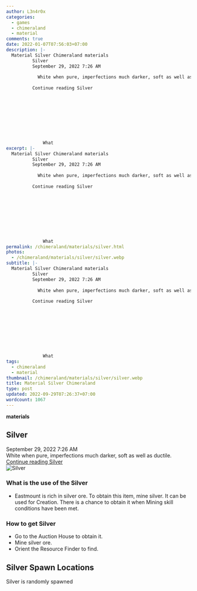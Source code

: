 ```yaml
---
author: L3n4r0x
categories:
  - games
  - chimeraland
  - material
comments: true
date: 2022-01-07T07:56:03+07:00
description: |-
  Material Silver Chimeraland materials
          Silver
          September 29, 2022 7:26 AM
          
            White when pure, imperfections much darker, soft as well as ductile.
          
          Continue reading Silver
        
        
          
        
      
      
        
          
            
              What
excerpt: |-
  Material Silver Chimeraland materials
          Silver
          September 29, 2022 7:26 AM
          
            White when pure, imperfections much darker, soft as well as ductile.
          
          Continue reading Silver
        
        
          
        
      
      
        
          
            
              What
permalink: /chimeraland/materials/silver.html
photos:
  - /chimeraland/materials/silver/silver.webp
subtitle: |-
  Material Silver Chimeraland materials
          Silver
          September 29, 2022 7:26 AM
          
            White when pure, imperfections much darker, soft as well as ductile.
          
          Continue reading Silver
        
        
          
        
      
      
        
          
            
              What
tags:
  - chimeraland
  - material
thumbnail: /chimeraland/materials/silver/silver.webp
title: Material Silver Chimeraland
type: post
updated: 2022-09-29T07:26:37+07:00
wordcount: 1067
---
```


<link
  rel="stylesheet"
  href="https://rawcdn.githack.com/dimaslanjaka/Web-Manajemen/870a349/css/bootstrap-5-3-0-alpha3-wrapper.css"
/>
<section id="bootstrap-wrapper">
  <div data-bs-theme="dark">
    <div
      class="row g-0 border rounded overflow-hidden flex-md-row mb-4 shadow-sm position-relative bg-dark text-light"
    >
      <div class="col p-4 d-flex flex-column position-static">
        <strong class="d-inline-block mb-2 text-success">materials</strong>
        <h2 class="mb-0">Silver</h2>
        <div class="mb-1 text-muted">September 29, 2022 7:26 AM</div>
        <div class="mb-2 border p-1">
          White when pure, imperfections much darker, soft as well as ductile.
        </div>
        <a
          href="/chimeraland/materials/silver.html"
          class="stretched-link d-none text-primary"
          >Continue reading Silver</a
        >
      </div>
      <div class="col-auto d-none d-md-block d-lg-block">
        <img
          src="https://www.webmanajemen.com/chimeraland/materials/silver/silver.webp"
          alt="Silver"
        />
      </div>
    </div>
    <div class="row">
      <div class="col-lg-6 col-12 mb-2">
        <div class="card">
          <div class="card-body">
            <h3 class="card-title">What is the use of the Silver</h3>
            <div class="card-text">
              <ul>
                <li>
                  Eastmount is rich in silver ore. To obtain this item, mine
                  silver. It can be used for Creation. There is a chance to
                  obtain it when Mining skill conditions have been met.
                </li>
              </ul>
            </div>
          </div>
        </div>
      </div>
      <div class="col-lg-6 col-12 mb-2">
        <div class="card">
          <div class="card-body">
            <h3 class="card-title">How to get Silver</h3>
            <div class="card-text">
              <ul>
                <li>Go to the Auction House to obtain it.</li>
                <li>Mine silver ore.</li>
                <li>Orient the Resource Finder to find.</li>
              </ul>
            </div>
          </div>
        </div>
      </div>
      <div class="col-12 mb-2">
        <h2>Silver Spawn Locations</h2>
        <p>Silver is randomly spawned</p>
      </div>
    </div>
  </div>
</section>
